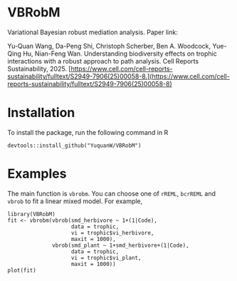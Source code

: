 # VBRobM
Variational Bayesian robust mediation analysis. Paper link:

Yu-Quan Wang, Da-Peng Shi, Christoph Scherber, Ben A. Woodcock, Yue-Qing Hu, Nian-Feng Wan. Understanding biodiversity effects on trophic interactions with a robust approach to path analysis. Cell Reports Sustainability, 2025. [https://www.cell.com/cell-reports-sustainability/fulltext/S2949-7906(25)00058-8.](https://www.cell.com/cell-reports-sustainability/fulltext/S2949-7906(25)00058-8)

# Installation
To install the package, run the following command in R
```
devtools::install_github("YuquanW/VBRobM")
```

# Examples
The main function is `vbrobm`. You can choose one of `rREML`, `bcrREML` and `vbrob` to fit a linear mixed model. For example,
```
library(VBRobM)
fit <- vbrobm(vbrob(smd_herbivore ~ 1+(1|Code),
                    data = trophic,
                    vi = trophic$vi_herbivore,
                    maxit = 1000),
              vbrob(smd_plant ~ 1+smd_herbivore+(1|Code),
                    data = trophic,
                    vi = trophic$vi_plant,
                    maxit = 1000))
plot(fit)
```
